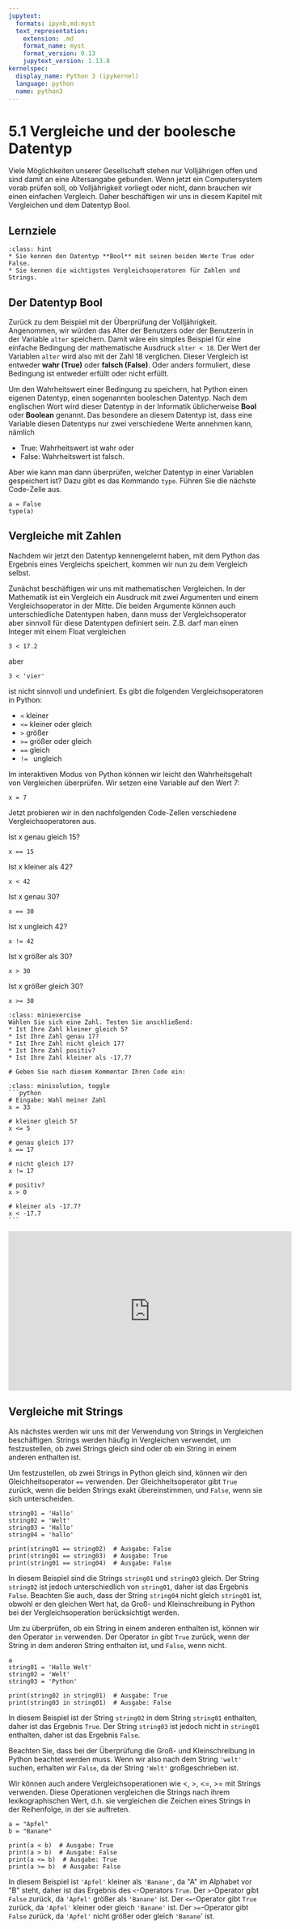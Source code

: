 ```yaml
---
jupytext:
  formats: ipynb,md:myst
  text_representation:
    extension: .md
    format_name: myst
    format_version: 0.13
    jupytext_version: 1.13.8
kernelspec:
  display_name: Python 3 (ipykernel)
  language: python
  name: python3
---
```


# 5.1 Vergleiche und der boolesche Datentyp

Viele Möglichkeiten unserer Gesellschaft stehen nur Volljährigen offen und sind
damit an eine Altersangabe gebunden. Wenn jetzt ein Computersystem vorab prüfen
soll, ob Volljährigkeit vorliegt oder nicht, dann brauchen wir einen einfachen
Vergleich. Daher beschäftigen wir uns in diesem Kapitel mit Vergleichen und dem
Datentyp Bool.

## Lernziele

```{admonition} Lernziele
:class: hint
* Sie kennen den Datentyp **Bool** mit seinen beiden Werte True oder False.
* Sie kennen die wichtigsten Vergleichsoperatoren für Zahlen und Strings.
```

## Der Datentyp Bool

Zurück zu dem Beispiel mit der Überprüfung der Volljährigkeit. Angenommen, wir
würden das Alter der Benutzers oder der Benutzerin in der Variable `alter`
speichern. Damit wäre ein simples Beispiel für eine einfache Bedingung der
mathematische Ausdruck `alter < 18`. Der Wert der Variablen `alter` wird also
mit der Zahl 18 verglichen. Dieser Vergleich ist entweder **wahr (True)** oder
**falsch (False)**. Oder anders formuliert, diese Bedingung ist entweder erfüllt
oder nicht erfüllt. 

Um den Wahrheitswert einer Bedingung zu speichern, hat Python einen eigenen
Datentyp, einen sogenannten booleschen Datentyp. Nach dem englischen Wort wird
dieser Datentyp in der Informatik üblicherweise **Bool** oder **Boolean** genannt. Das
besondere an diesem Datentyp ist, dass eine Variable diesen Datentyps nur zwei
verschiedene Werte annehmen kann, nämlich
* True: Wahrheitswert ist wahr oder
* False: Wahrheitswert ist falsch.

Aber wie kann man dann überprüfen, welcher Datentyp in einer Variablen
gespeichert ist? Dazu gibt es das Kommando `type`. Führen Sie die nächste
Code-Zelle aus.

```{code-cell} ipython3
a = False
type(a)
```

## Vergleiche mit Zahlen

Nachdem wir jetzt den Datentyp kennengelernt haben, mit dem Python das Ergebnis
eines Vergleichs speichert, kommen wir nun zu dem Vergleich selbst.

Zunächst beschäftigen wir uns mit mathematischen Vergleichen. In der Mathematik
ist ein Vergleich ein Ausdruck mit zwei Argumenten und einem Vergleichsoperator
in der Mitte. Die beiden Argumente können auch unterschiedliche Datentypen
haben, dann muss der Vergleichsoperator aber sinnvoll für diese Datentypen
definiert sein. Z.B. darf man einen Integer mit einem Float vergleichen 

`3 < 17.2`

aber

`3 < 'vier'`

ist nicht sinnvoll und undefiniert. Es gibt die folgenden Vergleichsoperatoren
in Python:
* `<`   kleiner
* `<=`  kleiner oder gleich
* `>`   größer
* `>=`  größer oder gleich
* `==`  gleich
* `!= ` ungleich

Im interaktiven Modus von Python können wir leicht den Wahrheitsgehalt von
Vergleichen überprüfen. Wir setzen eine Variable auf den Wert 7:
```{code-cell} ipython3
x = 7
```
Jetzt probieren wir in den nachfolgenden Code-Zellen verschiedene
Vergleichsoperatoren aus. 

Ist x genau gleich 15?
```{code-cell} ipython3
x == 15    
```

Ist x kleiner als 42?
```{code-cell} ipython3
x < 42
```

Ist x genau 30?
```{code-cell} ipython3
x == 30
```

Ist x ungleich 42?
```{code-cell} ipython3
x != 42 
```

Ist x größer als 30?
```{code-cell} ipython3
x > 30
```

Ist x größer gleich 30?
```{code-cell} ipython3
x >= 30
```

```{admonition} Mini-Übung
:class: miniexercise
Wählen Sie sich eine Zahl. Testen Sie anschließend:
* Ist Ihre Zahl kleiner gleich 5?
* Ist Ihre Zahl genau 17?
* Ist Ihre Zahl nicht gleich 17?
* Ist Ihre Zahl positiv?
* Ist Ihre Zahl kleiner als -17.7?
```
```{code-cell} ipython3
# Geben Sie nach diesem Kommentar Ihren Code ein:

```
````{admonition} Lösung
:class: minisolution, toggle
```python
# Eingabe: Wahl meiner Zahl
x = 33

# kleiner gleich 5?
x <= 5

# genau gleich 17?
x == 17

# nicht gleich 17?
x != 17

# positiv?
x > 0

# kleiner als -17.7?
x < -17.7
```
````

<iframe width="560" height="315" src="https://www.youtube.com/embed/ucsv_Nhhxmk" title="YouTube video player" frameborder="0" allow="accelerometer; autoplay; clipboard-write; encrypted-media; gyroscope; picture-in-picture" allowfullscreen></iframe>

## Vergleiche mit Strings

Als nächstes werden wir uns mit der Verwendung von Strings in Vergleichen
beschäftigen. Strings werden häufig in Vergleichen verwendet, um festzustellen,
ob zwei Strings gleich sind oder ob ein String in einem anderen enthalten ist.

Um festzustellen, ob zwei Strings in Python gleich sind, können wir den
Gleichheitsoperator `==` verwenden. Der Gleichheitsoperator gibt `True` zurück,
wenn die beiden Strings exakt übereinstimmen, und `False`, wenn sie sich
unterscheiden.

```{code-cell} ipython3
string01 = 'Hallo'
string02 = 'Welt'
string03 = 'Hallo'
string04 = 'hallo'

print(string01 == string02)  # Ausgabe: False
print(string01 == string03)  # Ausgabe: True
print(string01 == string04)  # Ausgabe: False
```

In diesem Beispiel sind die Strings `string01` und `string03` gleich. Der String
`string02` ist jedoch unterschiedlich von `string01`, daher ist das Ergebnis
`False`. Beachten Sie auch, dass der String `string04` nicht gleich `string01`
ist, obwohl er den gleichen Wert hat, da Groß- und Kleinschreibung in Python bei
der Vergleichsoperation berücksichtigt werden.

Um zu überprüfen, ob ein String in einem anderen enthalten ist, können wir den
Operator `in` verwenden. Der Operator `in` gibt `True` zurück, wenn der String
in dem anderen String enthalten ist, und `False`, wenn nicht.

```{code-cell} ipython3
a
string01 = 'Hallo Welt'
string02 = 'Welt'
string03 = 'Python'

print(string02 in string01)  # Ausgabe: True
print(string03 in string01)  # Ausgabe: False
```

In diesem Beispiel ist der String `string02` in dem String `string01` enthalten,
daher ist das Ergebnis `True`. Der String `string03` ist jedoch nicht in
`string01` enthalten, daher ist das Ergebnis `False`.

Beachten Sie, dass bei der Überprüfung die Groß- und Kleinschreibung in Python
beachtet werden muss. Wenn wir also nach dem String `'welt'` suchen, erhalten wir
`False`, da der String `'Welt'` großgeschrieben ist.

Wir können auch andere Vergleichsoperationen wie <, >, <=, >= mit Strings
verwenden. Diese Operationen vergleichen die Strings nach ihrem
lexikographischen Wert, d.h. sie vergleichen die Zeichen eines Strings in der
Reihenfolge, in der sie auftreten.

```{code-cell} ipython3
a = "Apfel"
b = "Banane"

print(a < b)  # Ausgabe: True
print(a > b)  # Ausgabe: False
print(a <= b)  # Ausgabe: True
print(a >= b)  # Ausgabe: False
```

In diesem Beispiel ist `'Apfel'` kleiner als `'Banane'`, da "A" im Alphabet vor
"B" steht, daher ist das Ergebnis des `<`-Operators `True`. Der `>`-Operator
gibt `False` zurück, da `'Apfel'` größer als `'Banane'` ist. Der `<=`-Operator
gibt `True` zurück, da `'Apfel'` kleiner oder gleich `'Banane'` ist. Der
`>=`-Operator gibt `False` zurück, da `'Apfel'` nicht größer oder gleich
`'Banane`' ist.